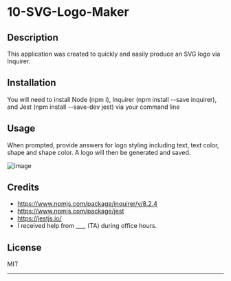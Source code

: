 # 10-SVG-Logo-Maker

## Description

This application was created to quickly and easily produce an SVG logo via Inquirer.

## Installation

You will need to install Node (npm i), Inquirer (npm install --save inquirer), and Jest (npm install --save-dev jest) via your command line

## Usage

When prompted, provide answers for logo styling including text, text color, shape and shape color. A logo will then be generated and saved. 

![image](https://github.com/nickib223/10-SVG-Logo-Maker/assets/146459728/4cefae44-1fdd-48e4-aba2-8eb4a5331527)

## Credits

- https://www.npmjs.com/package/inquirer/v/8.2.4
- https://www.npmjs.com/package/jest
- https://jestjs.io/
- I received help from ___, (TA) during office hours.

## License

MIT

---
